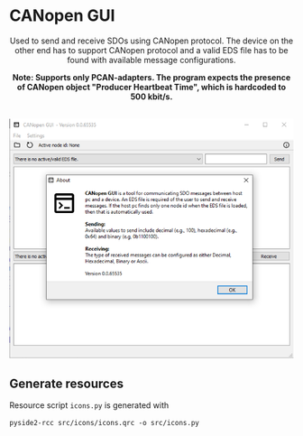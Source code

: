 # CANopen GUI

<div align='center'>
    <div>
Used to send and receive SDOs using CANopen protocol. The device on the other end has to support CANopen protocol and a valid EDS file has to be found with available message configurations. 

**Note: Supports only PCAN-adapters. The program expects the presence of CANopen object "Producer Heartbeat Time", which is hardcoded to 500 kbit/s.**
    </div>
    <br>
    <img src='assets/help.png' alt='icon' width='750px'>
</div>

## Generate resources

Resource script `icons.py` is generated with
```
pyside2-rcc src/icons/icons.qrc -o src/icons.py
```
